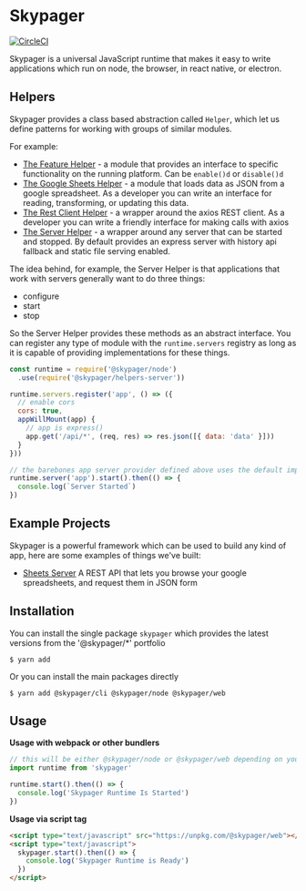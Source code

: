 # Skypager
[![CircleCI](https://circleci.com/gh/soederpop/skypager-next/tree/master.svg?style=svg)](https://circleci.com/gh/soederpop/skypager-next/tree/master)

Skypager is a universal JavaScript runtime that makes it easy to write applications which run on node, the browser, in react native, or electron.

## Helpers 

Skypager provides a class based abstraction called `Helper`, which let us define patterns for working with groups of similar modules.  

For example:

- [The Feature Helper](src/runtime/helpers/feature.js) - a module that provides an interface to specific functionality on the running platform. Can be `enable()d` or `disable()d`
- [The Google Sheets Helper](src/helpers/sheet) - a module that loads data as JSON from a google spreadsheet.  As a developer you can write an interface for reading, transforming, or updating this data.
- [The Rest Client Helper](src/helpers/client) - a wrapper around the axios REST client.  As a developer you can write a friendly interface for making calls with axios
- [The Server Helper](src/helpers/server) - a wrapper around any server that can be started and stopped.  By default provides an express server with history api fallback and static file serving enabled.

The idea behind, for example, the Server Helper is that applications that work with servers generally want to do three things:

- configure
- start
- stop

So the Server Helper provides these methods as an abstract interface.  You can register any type of module with the `runtime.servers` registry
as long as it is capable of providing implementations for these things.  

```javascript
const runtime = require('@skypager/node')
  .use(require('@skypager/helpers-server'))

runtime.servers.register('app', () => ({
  // enable cors
  cors: true,
  appWillMount(app) {
    // app is express()
    app.get('/api/*', (req, res) => res.json([{ data: 'data' }]))
  }
}))

// the barebones app server provider defined above uses the default implementation of start provided by express().listen()
runtime.server('app').start().then(() => {
  console.log(`Server Started`)
})
```

## Example Projects

Skypager is a powerful framework which can be used to build any kind of app, here are some examples of things we've built:

- [Sheets Server](src/examples/sheets-server) A REST API that lets you browse your google spreadsheets, and request them in JSON form

## Installation

You can install the single package `skypager` which provides the latest versions from the '@skypager/*' portfolio

```shell
$ yarn add 
```

Or you can install the main packages directly

```shell
$ yarn add @skypager/cli @skypager/node @skypager/web
```

## Usage

**Usage with webpack or other bundlers**

```javascript
// this will be either @skypager/node or @skypager/web depending on your build platform
import runtime from 'skypager'

runtime.start().then(() => {
  console.log('Skypager Runtime Is Started')
})
```

**Usage via script tag**

```html
<script type="text/javascript" src="https://unpkg.com/@skypager/web"></script>
<script type="text/javascript">
  skypager.start().then(() => {
    console.log('Skypager Runtime is Ready')
  })
</script>
```
